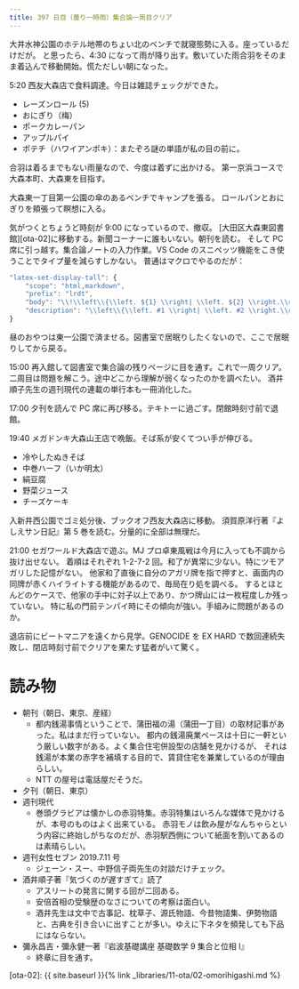 ```yaml
---
title: 397 日目（曇り一時雨）集合論一周目クリア
---
```


大井水神公園のホテル地帯のちょい北のベンチで就寝態勢に入る。座っているだけだが。
と思ったら、4:30 になって雨が降り出す。敷いていた雨合羽をそのまま着込んで移動開始。慌ただしい朝になった。

5:20 西友大森店で食料調達。今日は雑誌チェックができた。

* レーズンロール (5)
* おにぎり（梅）
* ポークカレーパン
* アップルパイ
* ポテチ（ハワイアンポキ）：またぞろ謎の単語が私の目の前に。

合羽は着るまでもない雨量なので、今度は着ずに出かける。
第一京浜コースで大森本町、大森東を目指す。

大森東一丁目第一公園の傘のあるベンチでキャンプを張る。
ロールパンとおにぎりを頬張って瞑想に入る。

気がつくとちょうど時刻が 9:00 になっているので、撤収。
[大田区大森東図書館][ota-02]に移動する。新聞コーナーに誰もいない。朝刊を読む。
そして PC 席に引っ越す。集合論ノートの入力作業。VS Code のスニペッツ機能をこき使うことでタイプ量を減らすしかない。
普通はマクロでやるのだが：

```javascript
"latex-set-display-tall": {
    "scope": "html,markdown",
    "prefix": "lrdt",
    "body": "\\!\\left\\{\\left. ${1} \\right| \\left. ${2} \\right.\\right\\}\\!",
    "description": "\\left\\{\\left. #1 \\right| \\left. #2 \\right.\\right\\}"
}
```

昼のおやつは東一公園で済ませる。図書室で居眠りしたくないので、ここで居眠りしてから戻る。

15:00 再入館して図書室で集合論の残りページに目を通す。これで一周クリア。
二周目は問題を解こう。途中どこから理解が弱くなったのかを調べたい。
酒井順子先生の週刊現代の連載の単行本も一冊消化した。

17:00 夕刊を読んで PC 席に再び移る。テキトーに過ごす。閉館時刻寸前で退館。

19:40 メガドンキ大森山王店で晩飯。そば系が安くてつい手が伸びる。

* 冷やしたぬきそば
* 中巻ハーフ（いか明太）
* 絹豆腐
* 野菜ジュース
* チーズケーキ

入新井西公園でゴミ処分後、ブックオフ西友大森店に移動。
須賀原洋行著『よしえサン日記』第 5 巻を読む。分量的に全部は無理だ。

21:00 セガワールド大森店で遊ぶ。MJ プロ卓東風戦は今月に入っても不調から抜け出せない。
着順はそれぞれ 1-2-7-2 回。和了が異常に少ない。特にツモアガリした記憶がない。
他家和了直後に自分のアガリ牌を指で押すと、画面内の同牌が赤くハイライトする機能があるので、毎局在り処を調べる。
するとほとんどのケースで、他家の手中に対子以上であり、かつ牌山には一枚程度しか残っていない。
特に私の門前テンパイ時にその傾向が強い。手組みに問題があるのか。

退店前にビートマニアを遠くから見学。GENOCIDE を EX HARD で数回連続失敗し、閉店時刻寸前でクリアを果たす猛者がいて驚く。

# 読み物

* 朝刊（朝日、東京、産経）
  * 都内銭湯事情ということで、蒲田福の湯（蒲田一丁目）の取材記事があった。私はまだ行っていない。
    都内の銭湯廃業ペースは十日に一軒という厳しい数字がある。よく集合住宅併設型の店舗を見かけるが、
    それは銭湯が本業の赤字を補填する目的で、賃貸住宅を兼業しているのが理由らしい。
  * NTT の屋号は電話屋だそうだ。
* 夕刊（朝日、東京）
* 週刊現代
  * 巻頭グラビアは懐かしの赤羽特集。赤羽特集はいろんな媒体で見かけるが、本号のものはよく出来ている。
    赤羽モノは飲み屋がなんちゃらという内容に終始しがちなのだが、赤羽駅西側について紙面を割いてあるのは素晴らしい。
* 週刊女性セブン 2019.7.11 号
  * ジェーン・スー、中野信子両先生の対談だけチェック。
* 酒井順子著『気づくのが遅すぎて』読了
  * アスリートの発言に関する回が二回ある。
  * 安倍首相の受験歴のなさについての考察は面白い。
  * 酒井先生は文中で古事記、枕草子、源氏物語、今昔物語集、伊勢物語と、古典を引き合いに出すことが多い。ゆえに下ネタを頻発しても下品にはならない。
* 彌永昌吉・彌永健一著『岩波基礎講座 基礎数学 9 集合と位相 I』
  * 終章に目を通す。

[ota-02]: {{ site.baseurl }}{% link _libraries/11-ota/02-omorihigashi.md %}
